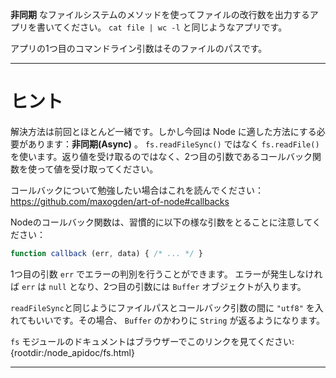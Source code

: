 **非同期** なファイルシステムのメソッドを使ってファイルの改行数を出力するアプリを書いてください。 `cat file | wc -l` と同じようなアプリです。

アプリの1つ目のコマンドライン引数はそのファイルのパスです。

----------------------------------------------------------------------
# ヒント

解決方法は前回とほとんど一緒です。しかし今回は Node に適した方法にする必要があります：**非同期(Async)** 。
`fs.readFileSync()` ではなく `fs.readFile()` を使います。返り値を受け取るのではなく、2つ目の引数であるコールバック関数を使って値を受け取ってください。

コールバックについて勉強したい場合はこれを読んでください： https://github.com/maxogden/art-of-node#callbacks

Nodeのコールバック関数は、習慣的に以下の様な引数をとることに注意してください：

```js
function callback (err, data) { /* ... */ }
```

1つ目の引数 `err` でエラーの判別を行うことができます。
エラーが発生しなければ `err` は `null` となり、2つ目の引数には `Buffer` オブジェクトが入ります。

`readFileSync`と同じようにファイルパスとコールバック引数の間に `"utf8"` を入れてもいいです。その場合、 `Buffer` のかわりに `String` が返るようになります。

`fs` モジュールのドキュメントはブラウザーでこのリンクを見てください:
  {rootdir:/node_apidoc/fs.html}

----------------------------------------------------------------------
